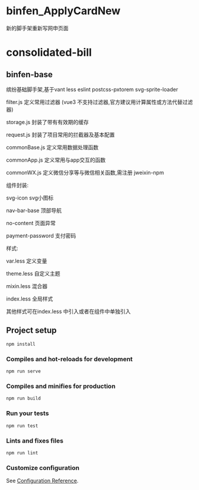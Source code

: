 # binfen_ApplyCardNew
新的脚手架重新写网申页面
# consolidated-bill

## binfen-base

缤纷基础脚手架,基于vant less eslint postcss-pxtorem svg-sprite-loader

filter.js 定义常用过滤器 (vue3 不支持过滤器,官方建议用计算属性或方法代替过滤器)

storage.js 封装了带有有效期的缓存

request.js 封装了项目常用的拦截器及基本配置

commonBase.js 定义常用数据处理函数

commonApp.js 定义常用与app交互的函数

commonWX.js 定义微信分享等与微信相关函数,需注册 jweixin-npm

组件封装:

svg-icon svg小图标

nav-bar-base 顶部导航

no-content 页面异常

payment-password 支付密码

样式:

var.less 定义变量

theme.less 自定义主题

mixin.less 混合器

index.less 全局样式

其他样式可在index.less 中引入或者在组件中单独引入

## Project setup

    npm install

### Compiles and hot-reloads for development

    npm run serve

### Compiles and minifies for production

    npm run build

### Run your tests

    npm run test

### Lints and fixes files

    npm run lint

### Customize configuration

See [Configuration Reference](https://cli.vuejs.org/config/).

